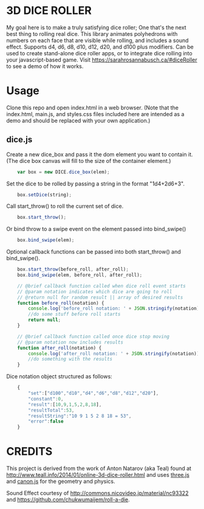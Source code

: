 # 3D DICE ROLLER

My goal here is to make a truly satisfying dice roller; One that's the next best thing to rolling real dice. This library animates polyhedrons with numbers on each face that are visible while rolling, and includes a sound effect. Supports d4, d6, d8, d10, d12, d20, and d100 plus modifiers. Can be used to create stand-alone dice roller apps, or to integrate dice rolling into your javascript-based game. Visit https://sarahrosannabusch.ca/#diceRoller to see a demo of how it works.

# Usage

Clone this repo and open index.html in a web browser. (Note that the index.html, main.js, and styles.css files included here are intended as a demo and should be replaced with your own application.)

## dice.js

Create a new dice_box and pass it the dom element you want to contain it. (The dice box canvas will fill to the size of the container element.)

```javascript
    var box = new DICE.dice_box(elem);
```

Set the dice to be rolled by passing a string in the format "1d4+2d6+3".

```javascript
    box.setDice(string);
```

Call start_throw() to roll the current set of dice.

```javascript
    box.start_throw();
```

Or bind throw to a swipe event on the element passed into bind_swipe()

```javascript
    box.bind_swipe(elem);
```

Optional callback functions can be passed into both start_throw() and bind_swipe().

```javascript
    box.start_throw(before_roll, after_roll);
    box.bind_swipe(elem, before_roll, after_roll);

    // @brief callback function called when dice roll event starts
    // @param notation indicates which dice are going to roll
    // @return null for random result || array of desired results
    function before_roll(notation) {
        console.log('before_roll notation: ' + JSON.stringify(notation));
        //do some stuff before roll starts        
        return null;
    }

    // @brief callback function called once dice stop moving
    // @param notation now includes results
    function after_roll(notation) {
        console.log('after_roll notation: ' + JSON.stringify(notation));
        //do something with the results
    }
```

Dice notation object structured as follows:

```javascript
    {
        "set":["d100","d10","d4","d6","d8","d12","d20"],
        "constant":0,
        "result":[10,9,1,5,2,8,18],
        "resultTotal":53,
        "resultString":"10 9 1 5 2 8 18 = 53",
        "error":false
    }
```


# CREDITS

This project is derived from the work of Anton Natarov (aka Teal) found at http://www.teall.info/2014/01/online-3d-dice-roller.html and uses [three.js](https://github.com/mrdoob/three.js/) and [canon.js](https://github.com/schteppe/cannon.js) for the geometry and physics.

Sound Effect courtesy of http://commons.nicovideo.jp/material/nc93322 and https://github.com/chukwumaijem/roll-a-die.


